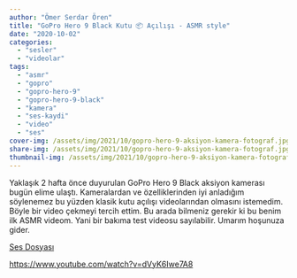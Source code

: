 ```yaml
---
author: "Ömer Serdar Ören"
title: "GoPro Hero 9 Black Kutu 📦 Açılışı - ASMR style"
date: "2020-10-02"
categories: 
  - "sesler"
  - "videolar"
tags: 
  - "asmr"
  - "gopro"
  - "gopro-hero-9"
  - "gopro-hero-9-black"
  - "kamera"
  - "ses-kaydi"
  - "video"
  - "ses"
cover-img: /assets/img/2021/10/gopro-hero-9-aksiyon-kamera-fotograf.jpg
share-img: /assets/img/2021/10/gopro-hero-9-aksiyon-kamera-fotograf.jpg
thumbnail-img: /assets/img/2021/10/gopro-hero-9-aksiyon-kamera-fotograf.jpg
---
```


Yaklaşık 2 hafta önce duyurulan GoPro Hero 9 Black aksiyon kamerası bugün elime ulaştı. Kameralardan ve özelliklerinden iyi anladığım söylenemez bu yüzden klasik kutu açılışı videolarından olmasını istemedim. Böyle bir video çekmeyi tercih ettim. Bu arada bilmeniz gerekir ki bu benim ilk ASMR videom. Yani bir bakıma test videosu sayılabilir. Umarım hoşunuza gider.

[Ses Dosyası](/assets/sound/2020/10/gopro-hero-9-black-unboxing-asmr.mp3)

<https://www.youtube.com/watch?v=dVyK6Iwe7A8>
